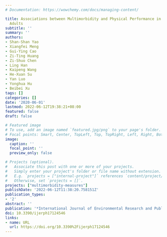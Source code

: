 ```yaml
---
# Documentation: https://wowchemy.com/docs/managing-content/

title: Associations between Multimorbidity and Physical Performance in Older Chinese
  Adults
subtitle: ''
summary: ''
authors:
- Shan-Shan Yao
- Xiangfei Meng
- Gui-Ying Cao
- Zi-Ting Huang
- Zi-Shuo Chen
- Ling Han
- Kaipeng Wang
- He-Xuan Su
- Yan Luo
- Yonghua Hu
- Beibei Xu
tags: []
categories: []
date: '2020-06-01'
lastmod: 2022-06-12T19:38:21+08:00
featured: false
draft: false

# Featured image
# To use, add an image named `featured.jpg/png` to your page's folder.
# Focal points: Smart, Center, TopLeft, Top, TopRight, Left, Right, BottomLeft, Bottom, BottomRight.
image:
  caption: ''
  focal_point: ''
  preview_only: false

# Projects (optional).
#   Associate this post with one or more of your projects.
#   Simply enter your project's folder or file name without extension.
#   E.g. `projects = ["internal-project"]` references `content/project/deep-learning/index.md`.
#   Otherwise, set `projects = []`.
projects: ["multimorbidity-measures"]
publishDate: '2022-06-12T11:38:20.758151Z'
publication_types:
- '2'
abstract: ''
publication: '*International Journal of Environmental Research and Public Health*'
doi: 10.3390/ijerph17124546
links:
- name: URL
  url: https://doi.org/10.3390%2Fijerph17124546
---
```

